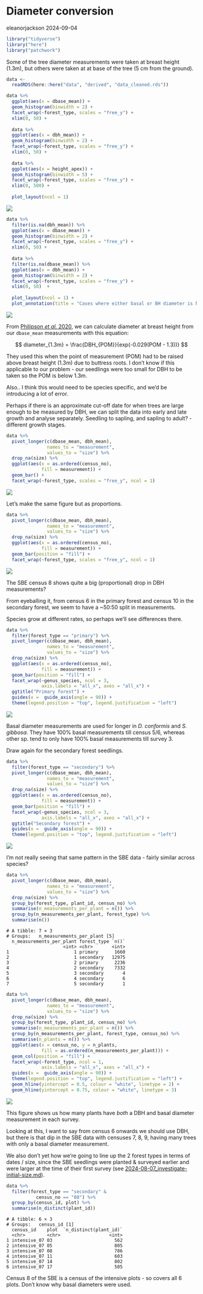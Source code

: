 # Diameter conversion
eleanorjackson
2024-09-04

``` r
library("tidyverse")
library("here")
library("patchwork")
```

Some of the tree diameter measurements were taken at breast height
(1.3m), but others were taken at at base of the tree (5 cm from the
ground).

``` r
data <- 
  readRDS(here::here("data", "derived", "data_cleaned.rds"))
```

``` r
data %>% 
  ggplot(aes(x = dbase_mean)) +
  geom_histogram(binwidth = 2) +
  facet_wrap(~forest_type, scales = "free_y") +
  xlim(0, 50) +
  
  data %>% 
  ggplot(aes(x = dbh_mean)) +
  geom_histogram(binwidth = 2) +
  facet_wrap(~forest_type, scales = "free_y") +
  xlim(0, 50) +
  
  data %>% 
  ggplot(aes(x = height_apex)) +
  geom_histogram(binwidth = 5) +
  facet_wrap(~forest_type, scales = "free_y") +
  xlim(0, 500) +
  
  plot_layout(ncol = 1)
```

![](figures/2024-08-30_diameter-conversion/unnamed-chunk-2-1.png)

``` r
data %>% 
  filter(is.na(dbh_mean)) %>% 
  ggplot(aes(x = dbase_mean)) +
  geom_histogram(binwidth = 2) +
  facet_wrap(~forest_type, scales = "free_y") +
  xlim(0, 50) +
  
  data %>% 
  filter(is.na(dbase_mean)) %>% 
  ggplot(aes(x = dbh_mean)) +
  geom_histogram(binwidth = 2) +
  facet_wrap(~forest_type, scales = "free_y") +
  xlim(0, 50)  +
  
  plot_layout(ncol = 1) +
  plot_annotation(title = "Cases where either basal or BH diameter is NA")
```

![](figures/2024-08-30_diameter-conversion/unnamed-chunk-3-1.png)

From [Philipson *et al.* 2020](https://doi.org/10.1126/science.aay4490),
we can calculate diameter at breast height from our `dbase_mean`
measurements with this equation:

$$
diameter_{1.3m} = \frac{DBH_{POM}}{exp(-0.029(POM - 1.3))}
$$

They used this when the point of measurement (POM) had to be raised
above breast height (1.3m) due to buttress roots. I don’t know if this
applicable to our problem - our seedlings were too small for DBH to be
taken so the POM is below 1.3m.

Also.. I think this would need to be species specific, and we’d be
introducing a lot of error.

Perhaps if there is an approximate cut-off date for when trees are large
enough to be measured by DBH, we can split the data into early and late
growth and analyse separately. Seedling to sapling, and sapling to
adult? - different growth stages.

``` r
data %>% 
  pivot_longer(c(dbase_mean, dbh_mean), 
               names_to = "measurement", 
               values_to = "size") %>% 
  drop_na(size) %>% 
  ggplot(aes(x = as.ordered(census_no), 
             fill = measurement)) +
  geom_bar() +
  facet_wrap(~forest_type, scales = "free_y", ncol = 1)
```

![](figures/2024-08-30_diameter-conversion/unnamed-chunk-4-1.png)

Let’s make the same figure but as proportions.

``` r
data %>% 
  pivot_longer(c(dbase_mean, dbh_mean), 
               names_to = "measurement", 
               values_to = "size") %>% 
  drop_na(size) %>% 
  ggplot(aes(x = as.ordered(census_no), 
             fill = measurement)) +
  geom_bar(position = "fill") +
  facet_wrap(~forest_type, scales = "free_y", ncol = 1)
```

![](figures/2024-08-30_diameter-conversion/unnamed-chunk-5-1.png)

The SBE census 8 shows quite a big (proportional) drop in DBH
measurements?

From eyeballing it, from census 6 in the primary forest and census 10 in
the secondary forest, we seem to have a ~50:50 split in measurements.

Species grow at different rates, so perhaps we’ll see differences there.

``` r
data %>% 
  filter(forest_type == "primary") %>% 
  pivot_longer(c(dbase_mean, dbh_mean), 
               names_to = "measurement", 
               values_to = "size") %>% 
  drop_na(size) %>% 
  ggplot(aes(x = as.ordered(census_no), 
             fill = measurement)) +
  geom_bar(position = "fill") +
  facet_wrap(~genus_species, ncol = 3,
             axis.labels = "all_x", axes = "all_x") +
  ggtitle("Primary forest") +
  guides(x =  guide_axis(angle = 90)) +
  theme(legend.position = "top", legend.justification = "left")
```

![](figures/2024-08-30_diameter-conversion/unnamed-chunk-6-1.png)

Basal diameter measurements are used for longer in *D. conformis* and
*S. gibbosa*. They have 100% basal measurements till census 5/6, whereas
other sp. tend to only have 100% basal measurements till survey 3.

Draw again for the secondary forest seedlings.

``` r
data %>% 
  filter(forest_type == "secondary") %>% 
  pivot_longer(c(dbase_mean, dbh_mean), 
               names_to = "measurement", 
               values_to = "size") %>% 
  drop_na(size) %>% 
  ggplot(aes(x = as.ordered(census_no), 
             fill = measurement)) +
  geom_bar(position = "fill") +
  facet_wrap(~genus_species, ncol = 3,
             axis.labels = "all_x", axes = "all_x") +
  ggtitle("Secondary forest") +
  guides(x =  guide_axis(angle = 90)) +
  theme(legend.position = "top", legend.justification = "left")
```

![](figures/2024-08-30_diameter-conversion/unnamed-chunk-7-1.png)

I’m not really seeing that same pattern in the SBE data - fairly similar
across species?

``` r
data %>% 
  pivot_longer(c(dbase_mean, dbh_mean), 
               names_to = "measurement", 
               values_to = "size") %>% 
  drop_na(size) %>% 
  group_by(forest_type, plant_id, census_no) %>% 
  summarise(n_measurements_per_plant = n()) %>% 
  group_by(n_measurements_per_plant, forest_type) %>% 
  summarise(n()) 
```

    # A tibble: 7 × 3
    # Groups:   n_measurements_per_plant [5]
      n_measurements_per_plant forest_type `n()`
                         <int> <chr>       <int>
    1                        1 primary      1660
    2                        1 secondary   12975
    3                        2 primary      2236
    4                        2 secondary    7332
    5                        3 secondary       4
    6                        4 secondary       6
    7                        5 secondary       1

``` r
data %>% 
  pivot_longer(c(dbase_mean, dbh_mean), 
               names_to = "measurement", 
               values_to = "size") %>% 
  drop_na(size) %>% 
  group_by(forest_type, plant_id, census_no) %>% 
  summarise(n_measurements_per_plant = n()) %>% 
  group_by(n_measurements_per_plant, forest_type, census_no) %>% 
  summarise(n_plants = n()) %>% 
  ggplot(aes(x = census_no, y = n_plants, 
             fill = as.ordered(n_measurements_per_plant))) +
  geom_col(position = "fill") +
  facet_wrap(~forest_type, ncol = 1,
             axis.labels = "all_x", axes = "all_x") +
  guides(x =  guide_axis(angle = 90)) +
  theme(legend.position = "top", legend.justification = "left") +
  geom_hline(yintercept = 0.5, colour = "white", linetype = 2) +
  geom_hline(yintercept = 0.75, colour = "white", linetype = 3)
```

![](figures/2024-08-30_diameter-conversion/unnamed-chunk-9-1.png)

This figure shows us how many plants have *both* a DBH and basal
diameter measurement in each survey.

Looking at this, I want to say from census 6 onwards we should use DBH,
but there is that dip in the SBE data with censuses 7, 8, 9, having many
trees with only a basal diameter measurement.

We also don’t yet how we’re going to line up the 2 forest types in terms
of dates / size, since the SBE seedlings were planted & surveyed earlier
and were larger at the time of their first survey (see
[2024-08-07_investigate-initial-size.md](2024-08-07_investigate-initial-size.md)).

``` r
data %>% 
  filter(forest_type == "secondary" &
           census_no == "08") %>% 
  group_by(census_id, plot) %>% 
  summarise(n_distinct(plant_id))
```

    # A tibble: 6 × 3
    # Groups:   census_id [1]
      census_id    plot  `n_distinct(plant_id)`
      <chr>        <chr>                  <int>
    1 intensive_07 03                       562
    2 intensive_07 05                       805
    3 intensive_07 08                       786
    4 intensive_07 11                       603
    5 intensive_07 14                       802
    6 intensive_07 17                       505

Census 8 of the SBE is a census of the intensive plots - so covers all 6
plots. Don’t know why basal diameters were used.
